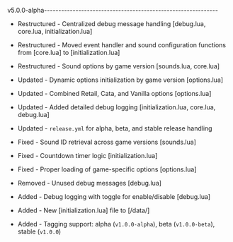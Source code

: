 v5.0.0-alpha-------------------------------------------------------------
- Restructured - Centralized debug message handling [debug.lua, core.lua, initialization.lua]
- Restructured - Moved event handler and sound configuration functions from [core.lua] to [initialization.lua]
- Restructured - Sound options by game version [sounds.lua, core.lua]

- Updated - Dynamic options initialization by game version [options.lua]
- Updated - Combined Retail, Cata, and Vanilla options [options.lua]
- Updated - Added detailed debug logging [initialization.lua, core.lua, debug.lua]
- Updated - `release.yml` for alpha, beta, and stable release handling

- Fixed - Sound ID retrieval across game versions [sounds.lua]
- Fixed - Countdown timer logic [initialization.lua]
- Fixed - Proper loading of game-specific options [options.lua]

- Removed - Unused debug messages [debug.lua]

- Added - Debug logging with toggle for enable/disable [debug.lua]
- Added - New [initialization.lua] file to [/data/]
- Added - Tagging support: alpha (`v1.0.0-alpha`), beta (`v1.0.0-beta`), stable (`v1.0.0`)
